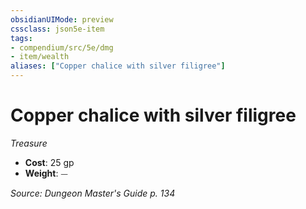 ```yaml
---
obsidianUIMode: preview
cssclass: json5e-item
tags:
- compendium/src/5e/dmg
- item/wealth
aliases: ["Copper chalice with silver filigree"]
---
```

# Copper chalice with silver filigree
*Treasure*  

- **Cost**: 25 gp
- **Weight**: ⏤

*Source: Dungeon Master's Guide p. 134*